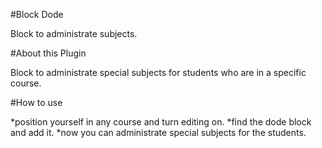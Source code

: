 #Block Dode

Block to administrate subjects.

#About this Plugin

Block to administrate special subjects for students who are in a specific course.

#How to use

*position yourself in any course and turn editing on.
*find the dode block and add it.
*now you can administrate special subjects for the students.
